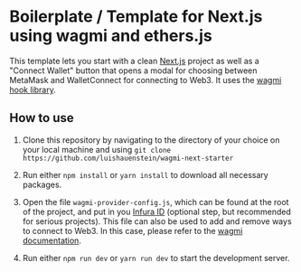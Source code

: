 # Boilerplate / Template for Next.js using wagmi and ethers.js

This template lets you start with a clean [Next.js](https://nextjs.org/) project as well as a "Connect Wallet" button that opens a modal for choosing between MetaMask and WalletConnect for connecting to Web3. It uses the [wagmi hook library](https://wagmi-xyz.vercel.app/).

## How to use

1. Clone this repository by navigating to the directory of your choice on your local machine and using
   `git clone https://github.com/luishauenstein/wagmi-next-starter`

2. Run either `npm install` or `yarn install` to download all necessary packages.

3. Open the file `wagmi-provider-config.js`, which can be found at the root of the project, and put in you [Infura ID](https://infura.io/) (optional step, but recommended for serious projects). This file can also be used to add and remove ways to connect to Web3. In this case, please refer to the [wagmi documentation](https://wagmi-xyz.vercel.app/).

4. Run either `npm run dev` or `yarn run dev` to start the development server.
